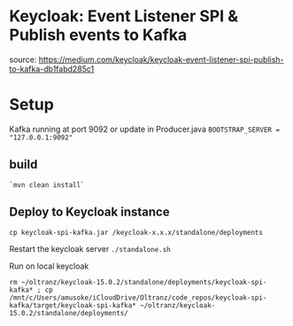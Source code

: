 # Keycloak: Event Listener SPI & Publish events to Kafka
source: https://medium.com/keycloak/keycloak-event-listener-spi-publish-to-kafka-db1fabd285c1
# Setup

Kafka running at port 9092 or update in Producer.java
`BOOTSTRAP_SERVER = "127.0.0.1:9092"`


## build 
    `mvn clean install`

## Deploy to Keycloak instance
 
 `cp keycloak-spi-kafka.jar /keycloak-x.x.x/standalone/deployments`
  
  Restart the keycloak server 
  `./standalone.sh`
  
  Run on local keycloak
  ```
  rm ~/oltranz/keycloak-15.0.2/standalone/deployments/keycloak-spi-kafka* ; cp /mnt/c/Users/amusoke/iCloudDrive/Oltranz/code_repos/keycloak-spi-kafka/target/keycloak-spi-kafka* ~/oltranz/keycloak-15.0.2/standalone/deployments/
  ```
